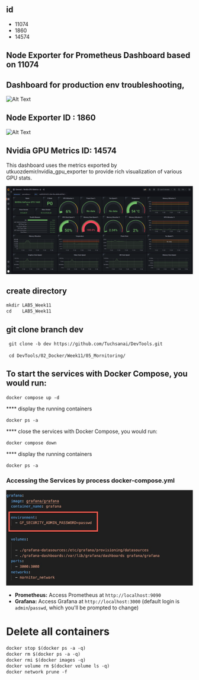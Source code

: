 
## id 
- 11074
- 1860
- 14574



## Node Exporter for Prometheus Dashboard based on 11074
## Dashboard for production env troubleshooting, 

![Alt Text](https://grafana.com/api/dashboards/15172/images/11186/image)


## Node Exporter  ID : 1860
 
![Alt Text](https://grafana.com/api/dashboards/1860/images/7994/image)


## Nvidia GPU Metrics ID: 14574

This dashboard uses the metrics exported by utkuozdemir/nvidia_gpu_exporter to provide rich visualization of various GPU stats.

![Alt Text](https://raw.githubusercontent.com/utkuozdemir/nvidia_gpu_exporter/master/grafana/dashboard.png)




## create directory

   
    mkdir LAB5_Week11
    cd    LAB5_Week11
    

## git clone branch dev
    
    
   ```
    git clone -b dev https://github.com/Tuchsanai/DevTools.git
     
    cd DevTools/02_Docker/Week11/05_Mornitoring/
   ```



## To start the services with Docker Compose, you would run:

```
docker compose up -d
```
**** display the running containers

```
docker ps -a
```

**** close the services with Docker Compose, you would run:

```
docker compose down
```

**** display the running containers

```
docker ps -a
```


### Accessing the Services by process docker-compose.yml

![pass](./images/s1.jpg)

- **Prometheus:** Access Prometheus at `http://localhost:9090`
- **Grafana:** Access Grafana at `http://localhost:3000` (default login is `admin`/`passwd`, which you'll be prompted to change)




# Delete all containers

```
docker stop $(docker ps -a -q)  
docker rm $(docker ps -a -q) 
docker rmi $(docker images -q) 
docker volume rm $(docker volume ls -q)  
docker network prune -f
```